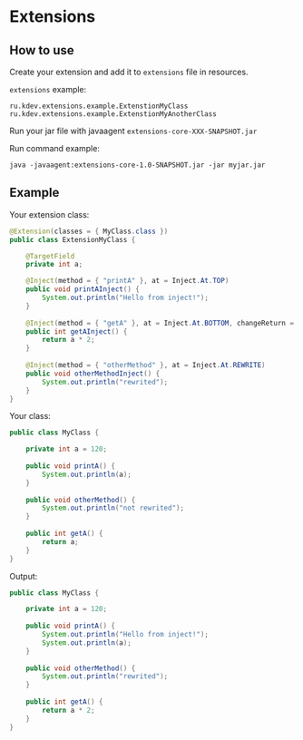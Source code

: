 # Extensions

## How to use

Create your extension and add it to ```extensions``` file in resources.

```extensions``` example:

```
ru.kdev.extensions.example.ExtenstionMyClass
ru.kdev.extensions.example.ExtenstionMyAnotherClass
```

Run your jar file with javaagent ```extensions-core-XXX-SNAPSHOT.jar```

Run command example:

```
java -javaagent:extensions-core-1.0-SNAPSHOT.jar -jar myjar.jar
```

## Example

Your extension class:

```java
@Extension(classes = { MyClass.class })
public class ExtensionMyClass {

    @TargetField
    private int a;

    @Inject(method = { "printA" }, at = Inject.At.TOP)
    public void printAInject() {
        System.out.println("Hello from inject!");
    }
    
    @Inject(method = { "getA" }, at = Inject.At.BOTTOM, changeReturn = true)
    public int getAInject() {
        return a * 2;
    }
    
    @Inject(method = { "otherMethod" }, at = Inject.At.REWRITE)
    public void otherMethodInject() {
        System.out.println("rewrited");
    }
}
```

Your class:

```java
public class MyClass {

    private int a = 120;
    
    public void printA() {
        System.out.println(a);
    }
    
    public void otherMethod() {
        System.out.println("not rewrited");
    }
    
    public int getA() {
        return a;
    }
}
```

Output:

```java
public class MyClass {

    private int a = 120;
    
    public void printA() {
        System.out.println("Hello from inject!");
        System.out.println(a);
    }
    
    public void otherMethod() {
        System.out.println("rewrited");
    }
    
    public int getA() {
        return a * 2;
    }
}
```